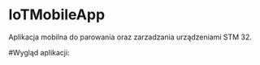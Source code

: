 # IoTMobileApp

Aplikacja mobilna do parowania oraz zarzadzania urządzeniami STM 32.

#Wygląd aplikacji:
